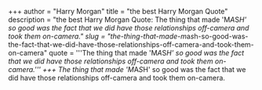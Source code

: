 +++
author = "Harry Morgan"
title = "the best Harry Morgan Quote"
description = "the best Harry Morgan Quote: The thing that made 'M*A*S*H' so good was the fact that we did have those relationships off-camera and took them on-camera."
slug = "the-thing-that-made-m*a*s*h-so-good-was-the-fact-that-we-did-have-those-relationships-off-camera-and-took-them-on-camera"
quote = '''The thing that made 'M*A*S*H' so good was the fact that we did have those relationships off-camera and took them on-camera.'''
+++
The thing that made 'M*A*S*H' so good was the fact that we did have those relationships off-camera and took them on-camera.
